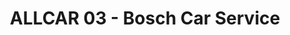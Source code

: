 ---
title: "ALLCAR 03 - Bosch Car Service"
url: /varennes-sur-allier/allcar-03-bosch-car-service/
shop: réparation de voitures
---